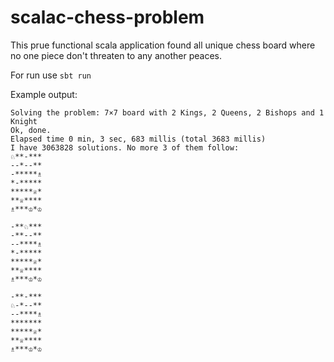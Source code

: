 # scalac-chess-problem
This prue functional scala application found all unique chess board where no one piece don't threaten to any another peaces.

For run use `sbt run`

Example output:
```
Solving the problem: 7×7 board with 2 Kings, 2 Queens, 2 Bishops and 1 Knight
Ok, done.
Elapsed time 0 min, 3 sec, 683 millis (total 3683 millis)
I have 3063828 solutions. No more 3 of them follow:
♘**-***
--*--**
-*****♗
*-*****
*****♕*
**♕****
♗***♔*♔

-**♘***
-**--**
--****♗
*-*****
*****♕*
**♕****
♗***♔*♔

-**-***
♘-*--**
--****♗
*******
*****♕*
**♕****
♗***♔*♔
```

